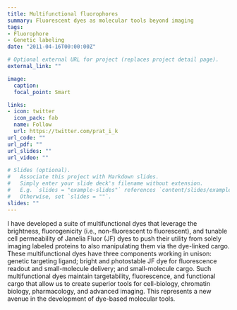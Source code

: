 ```yaml
---
title: Multifunctional fluorophores
summary: Fluorescent dyes as molecular tools beyond imaging
tags:
- Fluorophore
- Genetic labeling
date: "2011-04-16T00:00:00Z"

# Optional external URL for project (replaces project detail page).
external_link: ""

image:
  caption:
  focal_point: Smart

links:
- icon: twitter
  icon_pack: fab
  name: Follow
  url: https://twitter.com/prat_i_k
url_code: ""
url_pdf: ""
url_slides: ""
url_video: ""

# Slides (optional).
#   Associate this project with Markdown slides.
#   Simply enter your slide deck's filename without extension.
#   E.g. `slides = "example-slides"` references `content/slides/example-slides.md`.
#   Otherwise, set `slides = ""`.
slides: ""
---
```


I have developed a suite of multifunctional dyes that leverage the brightness, fluorogenicity (i.e., non-fluorescent to fluorescent), and tunable cell permeability of Janelia Fluor (JF) dyes to push their utility from solely imaging labeled proteins to also manipulating them via the dye-linked cargo. These multifunctional dyes have three components working in unison: genetic targeting ligand; bright and photostable JF dye for fluorescence readout and small-molecule delivery; and small-molecule cargo. Such multifunctional dyes maintain targetability, fluorescence, and functional cargo that allow us to create superior tools for cell-biology, chromatin biology, pharmacology, and advanced imaging. This  represents a new avenue in the development of dye-based molecular tools. 
